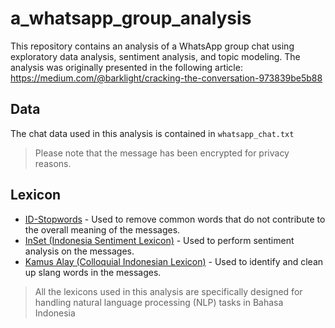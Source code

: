 # a_whatsapp_group_analysis
This repository contains an analysis of a WhatsApp group chat using exploratory data analysis, sentiment analysis, and topic modeling.
The analysis was originally presented in the following article:
https://medium.com/@barklight/cracking-the-conversation-973839be5b88

## Data
The chat data used in this analysis is contained in `whatsapp_chat.txt`
> Please note that the message has been encrypted for privacy reasons.

## Lexicon
* [ID-Stopwords](https://github.com/masdevid/ID-Stopwords) - Used to remove common words that do not contribute to the overall meaning of the messages.
* [InSet (Indonesia Sentiment Lexicon)](https://github.com/fajri91/InSet) - Used to perform sentiment analysis on the messages.
* [Kamus Alay (Colloquial Indonesian Lexicon)](https://github.com/nasalsabila/kamus-alay) - Used to identify and clean up slang words in the messages.
> All the lexicons used in this analysis are specifically designed for handling natural language processing (NLP) tasks in Bahasa Indonesia
